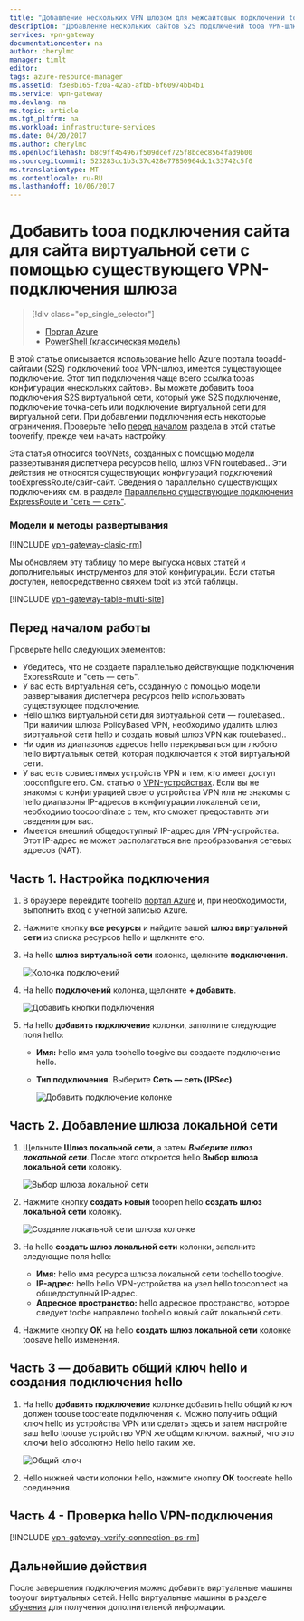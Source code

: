 ```yaml
---
title: "Добавление нескольких VPN шлюзом для межсайтовых подключений tooa виртуальной сети: портала Azure: диспетчер ресурсов | Документы Microsoft"
description: "Добавление нескольких сайтов S2S подключений tooa VPN-шлюз, имеется существующее подключение"
services: vpn-gateway
documentationcenter: na
author: cherylmc
manager: timlt
editor: 
tags: azure-resource-manager
ms.assetid: f3e8b165-f20a-42ab-afbb-bf60974bb4b1
ms.service: vpn-gateway
ms.devlang: na
ms.topic: article
ms.tgt_pltfrm: na
ms.workload: infrastructure-services
ms.date: 04/20/2017
ms.author: cherylmc
ms.openlocfilehash: b8c9ff454967f509dcef725f8bcec8564fad9b00
ms.sourcegitcommit: 523283cc1b3c37c428e77850964dc1c33742c5f0
ms.translationtype: MT
ms.contentlocale: ru-RU
ms.lasthandoff: 10/06/2017
---
```

# <a name="add-a-site-to-site-connection-tooa-vnet-with-an-existing-vpn-gateway-connection"></a>Добавить tooa подключения сайта для сайта виртуальной сети с помощью существующего VPN-подключения шлюза

> [!div class="op_single_selector"]
> * [Портал Azure](vpn-gateway-howto-multi-site-to-site-resource-manager-portal.md)
> * [PowerShell (классическая модель)](vpn-gateway-multi-site.md)
>
> 

В этой статье описывается использование hello Azure портала tooadd-сайтами (S2S) подключений tooa VPN-шлюз, имеется существующее подключение. Этот тип подключения чаще всего ссылка tooas конфигурации «нескольких сайтов». Вы можете добавить tooa подключения S2S виртуальной сети, который уже S2S подключение, подключение точка-сеть или подключение виртуальной сети для виртуальной сети. При добавлении подключения есть некоторые ограничения. Проверьте hello [перед началом](#before) раздела в этой статье tooverify, прежде чем начать настройку. 

Эта статья относится tooVNets, созданных с помощью модели развертывания диспетчера ресурсов hello, шлюз VPN routebased.. Эти действия не относятся существующих конфигураций подключений tooExpressRoute/сайт-сайт. Сведения о параллельно существующих подключениях см. в разделе [Параллельно существующие подключения ExpressRoute и "сеть — сеть"](../expressroute/expressroute-howto-coexist-resource-manager.md).

### <a name="deployment-models-and-methods"></a>Модели и методы развертывания
[!INCLUDE [vpn-gateway-clasic-rm](../../includes/vpn-gateway-classic-rm-include.md)]

Мы обновляем эту таблицу по мере выпуска новых статей и дополнительных инструментов для этой конфигурации. Если статья доступен, непосредственно свяжем tooit из этой таблицы.

[!INCLUDE [vpn-gateway-table-multi-site](../../includes/vpn-gateway-table-multisite-include.md)]

## <a name="before"></a>Перед началом работы
Проверьте hello следующих элементов:

* Убедитесь, что не создаете параллельно действующие подключения ExpressRoute и "сеть — сеть".
* У вас есть виртуальная сеть, созданную с помощью модели развертывания диспетчера ресурсов hello использовать существующее подключение.
* Hello шлюз виртуальной сети для виртуальной сети — routebased.. При наличии шлюза PolicyBased VPN, необходимо удалить шлюз виртуальной сети hello и создать новый шлюз VPN как routebased..
* Ни один из диапазонов адресов hello перекрываться для любого hello виртуальных сетей, которая подключается к этой виртуальной сети.
* У вас есть совместимых устройств VPN и тем, кто имеет доступ tooconfigure его. См. статью о [VPN-устройствах](vpn-gateway-about-vpn-devices.md). Если вы не знакомы с конфигурацией своего устройства VPN или не знакомы с hello диапазоны IP-адресов в конфигурации локальной сети, необходимо toocoordinate с тем, кто сможет предоставить эти сведения для вас.
* Имеется внешний общедоступный IP-адрес для VPN-устройства. Этот IP-адрес не может располагаться вне преобразования сетевых адресов (NAT).

## <a name="part1"></a>Часть 1. Настройка подключения
1. В браузере перейдите toohello [портал Azure](http://portal.azure.com) и, при необходимости, выполнить вход с учетной записью Azure.
2. Нажмите кнопку **все ресурсы** и найдите вашей **шлюз виртуальной сети** из списка ресурсов hello и щелкните его.
3. На hello **шлюз виртуальной сети** колонка, щелкните **подключения**.
   
    ![Колонка подключений](./media/vpn-gateway-howto-multi-site-to-site-resource-manager-portal/connectionsblade.png "Колонка подключений")<br>
4. На hello **подключений** колонка, щелкните **+ добавить**.
   
    ![Добавить кнопки подключения](./media/vpn-gateway-howto-multi-site-to-site-resource-manager-portal/addbutton.png "кнопку Добавить соединения")<br>
5. На hello **добавить подключение** колонки, заполните следующие поля hello:
   
   * **Имя:** hello имя узла toohello toogive вы создаете подключение hello.
   * **Тип подключения.** Выберите **Сеть — сеть (IPSec)**.
     
     ![Добавить подключение колонке](./media/vpn-gateway-howto-multi-site-to-site-resource-manager-portal/addconnectionblade.png "добавить подключение колонку")<br>

## <a name="part2"></a>Часть 2. Добавление шлюза локальной сети
1. Щелкните **Шлюз локальной сети**, а затем ***Выберите шлюз локальной сети***. После этого откроется hello **Выбор шлюза локальной сети** колонку.
   
    ![Выбор шлюза локальной сети](./media/vpn-gateway-howto-multi-site-to-site-resource-manager-portal/chooselng.png "Выбор шлюза локальной сети")<br>
2. Нажмите кнопку **создать новый** tooopen hello **создать шлюз локальной сети** колонку.
   
    ![Создание локальной сети шлюза колонке](./media/vpn-gateway-howto-multi-site-to-site-resource-manager-portal/createlngblade.png "создать шлюз локальной сети")<br>
3. На hello **создать шлюз локальной сети** колонки, заполните следующие поля hello:
   
   * **Имя:** hello имя ресурса шлюза локальной сети toohello toogive.
   * **IP-адрес:** hello hello VPN-устройства на узел hello tooconnect на общедоступный IP-адрес.
   * **Адресное пространство:** hello адресное пространство, которое следует toobe направлено toohello новый сайт локальной сети.
4. Нажмите кнопку **ОК** на hello **создать шлюз локальной сети** колонке toosave hello изменения.

## <a name="part3"></a>Часть 3 — добавить общий ключ hello и создания подключения hello
1. На hello **добавить подключение** колонке добавить hello общий ключ должен toouse toocreate подключения к. Можно получить общий ключ hello из устройства VPN или сделать здесь и затем настройте ваш hello toouse устройство VPN же общим ключом. важный, что это ключи hello абсолютно Hello hello таким же.
   
    ![Общий ключ](./media/vpn-gateway-howto-multi-site-to-site-resource-manager-portal/sharedkey.png "Общий ключ")<br>
2. Hello нижней части колонки hello, нажмите кнопку **ОК** toocreate hello соединения.

## <a name="part4"></a>Часть 4 - Проверка hello VPN-подключения


[!INCLUDE [vpn-gateway-verify-connection-ps-rm](../../includes/vpn-gateway-verify-connection-ps-rm-include.md)]

## <a name="next-steps"></a>Дальнейшие действия

После завершения подключения можно добавить виртуальные машины tooyour виртуальных сетей. Hello виртуальные машины в разделе [обучения](https://azure.microsoft.com/documentation/learning-paths/virtual-machines) для получения дополнительной информации.
